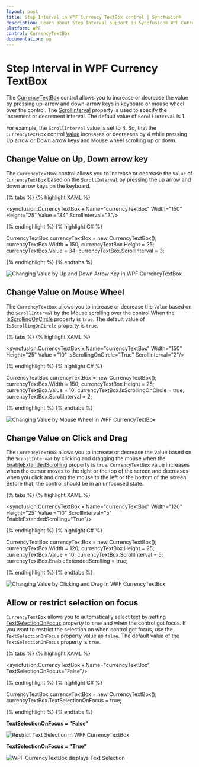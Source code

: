 ```yaml
---
layout: post
title: Step Interval in WPF Currency TextBox control | Syncfusion®
description: Learn about Step Interval support in Syncfusion® WPF Currency TextBox control, its elements and more details.
platform: WPF
control: CurrencyTextBox 
documentation: ug
---
```


# Step Interval in WPF Currency TextBox

The [CurrencyTextBox](https://www.syncfusion.com/wpf-ui-controls/currency-textbox) control allows you to increase or decrease the value by pressing up-arrow and down-arrow keys in keyboard or mouse wheel over the control. The [ScrollInterval](https://help.syncfusion.com/cr/wpf/Syncfusion.Windows.Shared.CurrencyTextBox.html#Syncfusion_Windows_Shared_CurrencyTextBox_ScrollInterval) property is used to specify the increment or decrement interval. The default value of `ScrollInterval` is 1.

 For example, the `ScrollInterval` value is set to 4. So, that the `CurrencyTextBox` control [Value](https://help.syncfusion.com/cr/wpf/Syncfusion.Windows.Shared.CurrencyTextBox.html#Syncfusion_Windows_Shared_CurrencyTextBox_Value) increases or decreases by 4 while pressing Up arrow or Down arrow keys and Mouse wheel scrolling up or down.

## Change Value on Up, Down arrow key

The `CurrencyTextBox` control allows you to increase or decrease the `Value` of `CurrencyTextBox` based on the `ScrollInterval` by pressing the up arrow and down arrow keys on the keyboard.

{% tabs %}
{% highlight XAML %}

<syncfusion:CurrencyTextBox x:Name="currencyTextBox" Width="150"
                          Height="25" Value ="34" ScrollInterval="3"/>

{% endhighlight %}
{% highlight C# %}

CurrencyTextBox currencyTextBox = new CurrencyTextBox();
currencyTextBox.Width = 150;
currencyTextBox.Height = 25;
currencyTextBox.Value = 34;
currencyTextBox.ScrollInterval = 3;

{% endhighlight %}
{% endtabs %}

![Changing Value by Up and Down Arrow Key in WPF CurrencyTextBox](Step-Interval_images/wpf-currency-textbox-value.png)

## Change Value on Mouse Wheel

The `CurrencyTextBox` allows you to increase or decrease the `Value` based on the `ScrollInterval` by the Mouse scrolling over the control When the [IsScrollingOnCircle](https://help.syncfusion.com/cr/wpf/Syncfusion.Windows.Shared.Editorbase.html#Syncfusion_Windows_Shared_EditorBase_IsScrollingOnCircle) property is `true`. The default value of `IsScrollingOnCircle` property is `true`.

{% tabs %}
{% highlight XAML %}

<syncfusion:CurrencyTextBox x:Name="currencyTextBox" Width="150" Height="25" Value ="10" 
                          IsScrollingOnCircle="True" ScrollInterval="2"/>

{% endhighlight %}
{% highlight C# %}

CurrencyTextBox currencyTextBox = new CurrencyTextBox();
currencyTextBox.Width = 150;
currencyTextBox.Height = 25;
currencyTextBox.Value = 10;
currencyTextBox.IsScrollingOnCircle = true;
currencyTextBox.ScrollInterval = 2;

{% endhighlight %}
{% endtabs %}

![Changing Value by Mouse Wheel in WPF CurrencyTextBox](Step-Interval_images/wpf-currency-textbox-changing-value.png)

## Change Value on Click and Drag

The `CurrencyTextBox` allows you to increase or decrease the value based on the `ScrollInterval` by clicking and dragging the mouse when the [EnableExtendedScrolling](https://help.syncfusion.com/cr/wpf/Syncfusion.Windows.Shared.EditorBase.html#Syncfusion_Windows_Shared_EditorBase_EnableExtendedScrolling) property is `true`. `CurrencyTextBox` value increases when the cursor moves to the right or the top of the screen and decreases when you click and drag the mouse to the left or the bottom of the screen. Before that, the control should be in an unfocused state.

{% tabs %}
{% highlight XAML %}

<syncfusion:CurrencyTextBox x:Name="currencyTextBox" Width="120" Height="25" Value ="10" 
                          ScrollInterval="5" EnableExtendedScrolling="True"/>

{% endhighlight %}
{% highlight C# %}

CurrencyTextBox currencyTextBox = new CurrencyTextBox();
currencyTextBox.Width = 120;
currencyTextBox.Height = 25;
currencyTextBox.Value = 10;
currencyTextBox.ScrollInterval = 5;
currencyTextBox.EnableExtendedScrolling = true;

{% endhighlight %}
{% endtabs %}

![Changing Value by Clicking and Drag in WPF CurrencyTextBox](Step-Interval_images/wpf-currency-textbox-drag-and-drop.gif)

## Allow or restrict selection on focus

`CurrencyTextBox` allows you to automatically select text by setting [TextSelectionOnFocus](https://help.syncfusion.com/cr/wpf/Syncfusion.Windows.Shared.EditorBase.html#Syncfusion_Windows_Shared_EditorBase_TextSelectionOnFocus) property to `true` and when the control got focus.  If you want to restrict the selection on when control got focus, use the `TextSelectionOnFocus` property value as `false`. The default value of the `TextSelectionOnFocus` property is `true`.

{% tabs %}
{% highlight XAML %}

<syncfusion:CurrencyTextBox x:Name="currencyTextBox" TextSelectionOnFocus="False"/>

{% endhighlight %}
{% highlight C# %}

CurrencyTextBox currencyTextBox = new CurrencyTextBox();
currencyTextBox.TextSelectionOnFocus = true;

{% endhighlight %}
{% endtabs %}

**TextSelectionOnFocus = "False"**

![Restrict Text Selection in WPF CurrencyTextBox](Step-Interval_images/wpf-currency-textbox-restrict-selection.png)

**TextSelectionOnFocus = "True"**

![WPF CurrencyTextBox displays Text Selection](Step-Interval_images/wpf-currency-textbox-text-selection.png)
